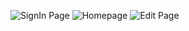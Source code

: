 ![SignIn Page](https://github.com/dream0ver/blog-frontend/assets/110430014/e1deaff2-78f7-4991-9a0a-ee6f2bd73ae8)
![Homepage](https://github.com/dream0ver/blog-frontend/assets/110430014/c46aee65-2849-4df6-aaa9-c86c90d4dc8d)
![Edit Page](https://github.com/dream0ver/blog-frontend/assets/110430014/5017dadb-9fc2-4c77-ae72-b73ca7590bce)
